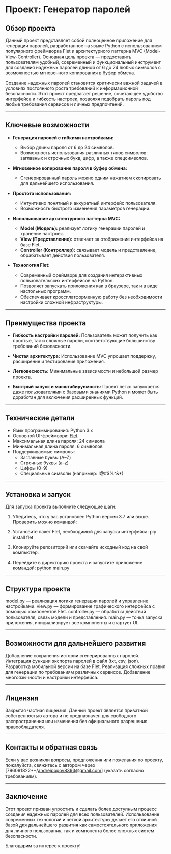 # Проект: Генератор паролей

## Обзор проекта

Данный проект представляет собой полноценное приложение для генерации паролей, разработанное на языке Python с использованием популярного фреймворка Flet и архитектурного паттерна MVC (Model-View-Controller). Основная цель проекта — предоставить пользователям удобный, современный и функциональный инструмент для создания надежных паролей длиной от 6 до 24 любых символов с возможностью мгновенного копирования в буфер обмена.

Создание надежных паролей становится критически важной задачей в условиях постоянного роста требований к информационной безопасности. Этот проект предлагает решение, сочетающее удобство интерфейса и гибкость настроек, позволяя подобрать пароль под любые требования сервисов и личных предпочтений.

---

## Ключевые возможности

- **Генерация паролей с гибкими настройками:**
  - Выбор длины пароля от 6 до 24 символов.
  - Возможность использования различных типов символов: заглавных и строчных букв, цифр, а также спецсимволов.
  
- **Мгновенное копирование пароля в буфер обмена:**
  - Сгенерированный пароль можно одним нажатием скопировать для дальнейшего использования.

- **Простота использования:**
  - Интуитивно понятный и аккуратный интерфейс пользователя.
  - Возможность быстрого изменения параметров генерации.
  
- **Использование архитектурного паттерна MVC:**
  - **Model (Модель):** реализует логику генерации паролей и хранение настроек.
  - **View (Представление):** отвечает за отображение интерфейса на базе Flet.
  - **Controller (Контроллер):** связывает модель и представление, обрабатывает действия пользователя.

- **Технология Flet:**
  - Современный фреймворк для создания интерактивных пользовательских интерфейсов на Python.
  - Позволяет запускать приложения как в браузере, так и в виде настольных программ.
  - Обеспечивает кроссплатформенную работу без необходимости настройки сложной инфраструктуры.

---

## Преимущества проекта

- **Гибкость настройки паролей:** Пользователь может получить как простые, так и сложные пароли, соответствующие большинству требований безопасности.

- **Чистая архитектура:** Использование MVC упрощает поддержку, расширение и тестирование приложения.

- **Легковесность:** Минимальные зависимости и небольшой размер проекта.

- **Быстрый запуск и масштабируемость:** Проект легко запускается даже пользователями с базовыми знаниями Python и может быть доработан для включения расширенных функций.

---

## Технические детали

- Язык программирования: Python 3.x
- Основной UI-фреймворк: [Flet](https://flet.dev/)
- Максимальная длина пароля: 24 символа
- Минимальная длина пароля: 6 символов
- Поддерживаемые символы:
  - Заглавные буквы (A–Z)
  - Строчные буквы (a–z)
  - Цифры (0–9)
  - Специальные символы (например: !@#$%^&*)

---

## Установка и запуск

Для запуска проекта выполните следующие шаги:

1. Убедитесь, что у вас установлен Python версии 3.7 или выше. Проверить можно командой:

2. Установите пакет Flet, необходимый для запуска интерфейса:
  pip install flet
3. Клонируйте репозиторий или скачайте исходный код на свой компьютер.
4. Перейдите в директорию проекта и запустите приложение командой:
  python main.py

---

## Структура проекта

  model.py — реализация логики генерации паролей и управление настройками.
    view.py — формирование графического интерфейса с помощью компонентов Flet.
    controller.py — обработка действий пользователя, связь модели и представления.
    main.py — точка запуска приложения, инициализирует все компоненты и стартует UI.

---

## Возможности для дальнейшего развития
 Добавление сохранения истории сгенерированных паролей.
 Интеграция функции экспорта паролей в файл (txt, csv, json).
 Разработка мобильной версии на базе Flet.
 Реализация сложных правил для генерации по требованиям различных сервисов.
 Добавление многоязычности и настройки интерфейса.

 ---

 ## Лицензия
 Закрытая частная лицензия.
Данный проект является приватной собственностью автора и не предназначен для свободного распространения или изменения без официального разрешения правообладателя.

---

## Контакты и обратная связь
Если у вас возникли вопросы, предложения или пожелания по проекту, пожалуйста, свяжитесь с автором через [796091822**/andrejpopov8393@gmail.com] (указать согласно требованиям).

---

## Заключение
Этот проект призван упростить и сделать более доступным процесс создания надежных паролей для всех пользователей. Использование современных технологий и четкой архитектуры делает его отличной базой для дальнейшего развития как самостоятельного приложения для личного пользования, так и компонента более сложных систем безопасности.

Благодарим за интерес к проекту!
